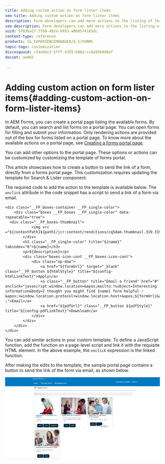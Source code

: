 ```yaml
---
title: Adding custom action on form lister items
seo-title: Adding custom action on form lister items
description: Form developers can add more actions to the listing of forms on the forms portal page. By default, the form listing allows you to access the form, fill it, and submit it.
seo-description: Form developers can add more actions to the listing of forms on the forms portal page. By default, the form listing allows you to access the form, fill it, and submit it.
uuid: 5703ba27-7fb8-482e-b933-a060574165dc
content-type: reference
products: SG_EXPERIENCEMANAGER/6.5/FORMS
topic-tags: customization
discoiquuid: c34dd4c2-5fff-4355-b86d-cc8a956dd8af
docset: aem65

---
```


# Adding custom action on form lister items{#adding-custom-action-on-form-lister-items}

In AEM Forms, you can create a portal page listing the available forms. By default, you can search and list forms on a portal page. You can open forms for filling and submit your information. Only rendering actions are provided out of the box for forms listed on a portal page. To know more about the available actions on a portal page, see [Creating a forms portal page](../../forms/using/creating-form-portal-page.md).

You can add other options to the portal page. These options or actions can be customized by customizing the template of forms portal.

This article showcases how to create a button to send the link of a form, directly from a forms portal page. This customization requires updating the template for Search & Lister component.

The required code to add the action to the template is available below. The `onclick` attribute in the code snippet has a script to send a link of a form via email.

```mxml
<div class="__FP_boxes-container __FP_single-color">
    <div class="boxes __FP_boxes __FP_single-color" data-repeatable="true">
  <div class="__FP_boxes-thumbnail">
            <img src ="${contextPath}${path}/jcr:content/renditions/cq5dam.thumbnail.319.319.png">
        </div>
        <h3 class="__FP_single-color" title="${name}" tabindex="0">${name}</h3>
        <p>${description}</p>
        <div class="boxes-icon-cont __FP_boxes-icon-cont">
            <div class="op-dow">
                <a href="${formUrl}" target="_blank" class="__FP_button ${htmlStyle}" title="${config-htmlLinkText}">Apply</a>
                <a class="__FP_button" title="Email a friend" href="#" onclick="javascript:window.location=&apos;mailto:?subject=Interesting information&body=I thought you might find {name} form helpful :  &apos;+window.location.protocol+window.location.host+&apos;${formUrl}&apos; ;">Email</a>
                <a href="${pdfUrl}" class="__FP_button ${pdfStyle}" title="${config-pdfLinkText}">Download</a>
            </div>
        </div>
    </div>
</div>
```

You can add similar actions in your custom template. To define a JavaScript function, add the function on a page-level script and link it with the requisite HTML element. In the above example, the `onclick` expression is the linked function.

After making the edits to the template, the sample portal page contains a button to send the link of the form via email, as shown below.

![](assets/email.png)

